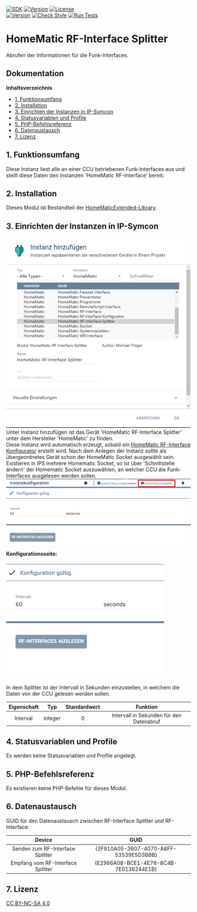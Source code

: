 [![SDK](https://img.shields.io/badge/Symcon-PHPModul-red.svg)](https://www.symcon.de/service/dokumentation/entwicklerbereich/sdk-tools/sdk-php/)
[![Version](https://img.shields.io/badge/Modul%20Version-3.11-blue.svg)]()
[![License](https://img.shields.io/badge/License-CC%20BY--NC--SA%204.0-green.svg)](https://creativecommons.org/licenses/by-nc-sa/4.0/)  
[![Version](https://img.shields.io/badge/Symcon%20Version-5.1%20%3E-green.svg)](https://www.symcon.de/forum/threads/30857-IP-Symcon-5-1-%28Stable%29-Changelog)
[![Check Style](https://github.com/Nall-chan/IPSHomematicExtended/workflows/Check%20Style/badge.svg)](https://github.com/Nall-chan/IPSHomematicExtended/actions) [![Run Tests](https://github.com/Nall-chan/IPSHomematicExtended/workflows/Run%20Tests/badge.svg)](https://github.com/Nall-chan/IPSHomematicExtended/actions)   

# HomeMatic RF-Interface Splitter  
   Abrufen der Informationen für die Funk-Interfaces.  

## Dokumentation <!-- omit in toc -->

**Inhaltsverzeichnis**

- [1. Funktionsumfang](#1-funktionsumfang)
- [2. Installation](#2-installation)
- [3. Einrichten der Instanzen in IP-Symcon](#3-einrichten-der-instanzen-in-ip-symcon)
- [4. Statusvariablen und Profile](#4-statusvariablen-und-profile)
- [5. PHP-Befehlsreferenz](#5-php-befehlsreferenz)
- [6. Datenaustausch](#6-datenaustausch)
- [7. Lizenz](#7-lizenz)

## 1. Funktionsumfang

   Diese Instanz liest alle an einer CCU betriebenen Funk-Interfaces aus und stellt diese Daten den Instanzen 'HomeMatic RF-Interface' bereit.  

## 2. Installation

Dieses Modul ist Bestandteil der [HomeMaticExtended-Library](../).  


## 3. Einrichten der Instanzen in IP-Symcon


![Instanzen](../docs/HMExtendedInstanzenRFSplitter.png)  
   Unter Instanz hinzufügen ist das Gerät 'HomeMatic RF-Interface Splitter' unter dem Hersteller 'HomeMatic' zu finden.  
   Diese Instanz wird automatisch erzeugt, sobald ein [HomeMatic RF-Interface Konfigurator](../RFInterfaceConfigurator/) erstellt wird.
   Nach dem Anlegen der Instanz sollte als übergeordnetes Gerät schon der HomeMatic Socket ausgewählt sein.  
   Existieren in IPS mehrere Homematic Socket, so ist über 'Schnittstelle ändern' der Homematic Socket auszuwählen, an welcher CCU die Funk-Interfaces ausgelesen werden sollen.  
   ![RFInterfaceSplitterGateway](../docs/RFInterfaceSplitterGateway.png)  
   
**Konfigurationsseite:**  

![RFInterface](../docs/RFInterfaceSplitter.png)  

   In dem Splitter ist der Intervall in Sekunden einzustellen, in welchem die Daten von der CCU gelesen werden sollen.  

| Eigenschaft |   Typ   | Standardwert |                 Funktion                 |
| :---------: | :-----: | :----------: | :--------------------------------------: |
|  Interval   | integer |      0       | Intervall in Sekunden für den Datenabruf |
 

## 4. Statusvariablen und Profile  

   Es werden keine Statusvariablen und Profile angelegt.  

## 5. PHP-Befehlsreferenz

   Es existieren keine PHP-Befehle für dieses Modul.  

## 6. Datenaustausch  

GUID für den Datenaustausch zwischen RF-Interface Splitter und RF-Interface:  

|              Device               |                  GUID                  |
| :-------------------------------: | :------------------------------------: |
| Senden zum RF-Interface Splitter  | {2F910A05-3607-4070-A6FF-53539E5D3BBB} |
| Empfang vom RF-Interface Splitter | {E2966A08-BCE1-4E76-8C4B-7E0136244E1B} |


## 7. Lizenz

  [CC BY-NC-SA 4.0](https://creativecommons.org/licenses/by-nc-sa/4.0/)  
